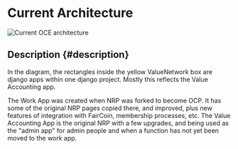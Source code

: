 # Current Architecture



![Current OCE architecture](https://blobscdn.gitbook.com/v0/b/gitbook-28427.appspot.com/o/assets%2F-L9ditaV2urtKK1UEJuL%2F-L9k6Tot3ZaKk0lSryMe%2F-L9k7Qs4g7BEkduSDSWv%2FcurrentArchitecture.png?alt=media&token=dfbb201c-d613-49b8-a7b6-22cdcdce9754)

## Description {#description}

In the diagram, the rectangles inside the yellow ValueNetwork box are django apps within one django project. Mostly this reflects the Value Accounting app.

The Work App was created when NRP was forked to become OCP. It has some of the original NRP pages copied there, and improved, plus new features of integration with FairCoin, membership processes, etc. The Value Accounting App is the original NRP with a few upgrades, and being used as the "admin app" for admin people and when a function has not yet been moved to the work app.  


